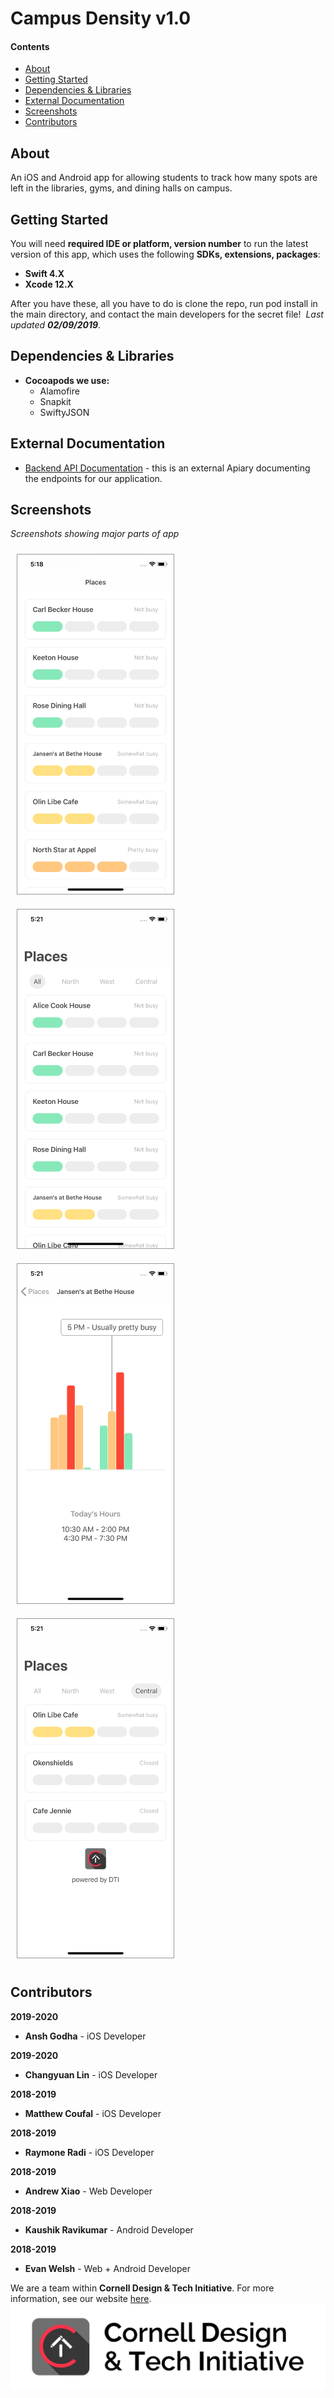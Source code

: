 # Campus Density v1.0

#### Contents
  - [About](#about)
  - [Getting Started](#getting-started)
  - [Dependencies & Libraries](#dependencies--libraries)
  - [External Documentation](#external-documentation)
  - [Screenshots](#screenshots)
  - [Contributors](#contributors)
​
## About
An iOS and Android app for allowing students to track how many spots are left in the libraries, gyms, and dining halls on campus.
​
## Getting Started
You will need **required IDE or platform, version number** to run the latest version of this app, which uses the following **SDKs, extensions, packages**:
​
 * **Swift 4.X**
 * **Xcode 12.X**
 
 After you have these, all you have to do is clone the repo, run pod install in the main directory, and contact the main developers for the secret file!
​ 
_Last updated **02/09/2019**_.
​
## Dependencies & Libraries
 * **Cocoapods we use:**
    * Alamofire
    * Snapkit
    * SwiftyJSON
​
## External Documentation
* [Backend API Documentation](https://apiary.io/) - this is an external Apiary documenting the endpoints for our application.
​
## Screenshots

_Screenshots showing major parts of app_

<img src="https://raw.githubusercontent.com/cornell-dti/campus-density-ios/master/Screenshots/sc1.png" width="250px" style="margin: 10px; border: 1px rgba(0,0,0,0.4) solid;"> <img src="https://raw.githubusercontent.com/cornell-dti/campus-density-ios/master/Screenshots/sc2.png" width="250px" style="margin: 10px; border: 1px rgba(0,0,0,0.4) solid;"> <img src="https://raw.githubusercontent.com/cornell-dti/campus-density-ios/master/Screenshots/sc3.png" width="250px" style="margin: 10px; border: 1px rgba(0,0,0,0.4) solid;"> <img src="https://raw.githubusercontent.com/cornell-dti/campus-density-ios/master/Screenshots/sc4.png" width="250px" style="margin: 10px; border: 1px rgba(0,0,0,0.4) solid;">
​
## Contributors
**2019-2020**
* **Ansh Godha** - iOS Developer

**2019-2020**
 * **Changyuan Lin** - iOS Developer

**2018-2019**
 * **Matthew Coufal** - iOS Developer

**2018-2019**
 * **Raymone Radi** - iOS Developer

**2018-2019**
 * **Andrew Xiao** - Web Developer

**2018-2019**
 * **Kaushik Ravikumar** - Android Developer

**2018-2019**
 * **Evan Welsh** - Web + Android Developer
​

We are a team within **Cornell Design & Tech Initiative**. For more information, see our website [here](https://cornelldti.org/).
<img src="https://raw.githubusercontent.com/cornell-dti/design/master/Branding/Wordmark/Dark%20Text/Transparent/Wordmark-Dark%20Text-Transparent%403x.png">
​
